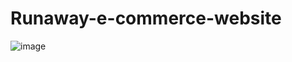 # Runaway-e-commerce-website

![image](https://github.com/user-attachments/assets/2040e2e4-86f0-4837-b04a-97cc1e2c97bc)



